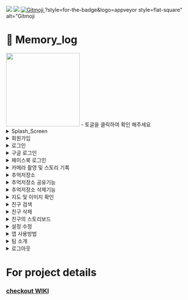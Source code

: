 ![](https://img.shields.io/badge/project-Memory.log-blue?style=for-the-badge&logo=appveyor)
![](https://img.shields.io/badge/Memory.log-Mobile-black?style=for-the-badge&logo=appveyor)
<a href="https://gitmoji.carloscuesta.me">
  <img src="https://img.shields.io/badge/gitmoji-%20😜%20😍-FFDD67.svg?style=for-the-badge&logo=appveyor" alt="Gitmoji">
</a>
?style=for-the-badge&logo=appveyor
style=flat-square" alt="Gitmoji

# 📸 Memory_log
<img src=https://user-images.githubusercontent.com/48914716/89749904-b0283a80-db04-11ea-9a9f-827a9cecea8c.png width=200 height=200 />
- 토글을 클릭하여 확인 해주세요
</br>
<details>
  <summary>Splash_Screen</summary>
  <img src="https://user-images.githubusercontent.com/46562138/89759663-9fd48780-db25-11ea-9f7f-8977f8988669.gif" />
</details>
<details>
  <summary>회원가입</summary>
  <img src="https://user-images.githubusercontent.com/46562138/89759901-212c1a00-db26-11ea-851a-b7b241db3e15.gif" />
</details>
<details>
  <summary>로그인</summary>
  <img src="https://user-images.githubusercontent.com/46562138/89760071-8a139200-db26-11ea-8563-347f236199d7.gif" />
</details>
<details>
  <summary>구글 로그인</summary>
  <img src="https://user-images.githubusercontent.com/46562138/89760154-b7604000-db26-11ea-85ea-cf0ba5db6b6d.gif" />
</details>
<details>
  <summary>페이스북 로그인</summary>
  <img src="https://user-images.githubusercontent.com/46562138/89760237-e8407500-db26-11ea-86de-961bd5e46307.gif" />
</details>
<details>
  <summary>카메라 촬영 및 스토리 기록</summary>
  <img src="https://user-images.githubusercontent.com/46562138/89760445-5b49eb80-db27-11ea-93ab-2a86912ee464.gif" />
</details>
<details>
  <summary>추억저장소</summary>
  <img src="https://user-images.githubusercontent.com/46562138/89760445-5b49eb80-db27-11ea-93ab-2a86912ee464.gif" />
</details>
<details>
  <summary>추억저장소 공유기능</summary>
  <img src="https://user-images.githubusercontent.com/46562138/89760933-50dc2180-db28-11ea-903c-40808327e170.gif" />
</details><details>
  <summary>추억저장소 삭제기능</summary>
  <img src="https://user-images.githubusercontent.com/46562138/89761969-7833ee00-db2a-11ea-909c-81b96b192d12.gif" />
</details>
</details><details>
  <summary>지도 및 이미지 확인</summary>
  <img src="https://user-images.githubusercontent.com/46562138/89761718-ffcd2d00-db29-11ea-97f3-ae9379482e15.gif" />
</details>
</details><details>
  <summary>친구 검색</summary>
  <img src="https://user-images.githubusercontent.com/46562138/89762193-e7114700-db2a-11ea-8037-987ad7ce1e05.gif" />
</details>
</details><details>
  <summary>친구 삭제</summary>
  <img src="https://user-images.githubusercontent.com/46562138/89762258-0c05ba00-db2b-11ea-8b54-d6a8d0f5b44a.gif" />
</details>
</details><details>
  <summary>친구의 스토리보드</summary>
  <img src="https://user-images.githubusercontent.com/46562138/89762354-36577780-db2b-11ea-9fdc-7d06a6f0fad4.gif" />
</details>
</details><details>
  <summary>설정 수정</summary>
  <img src="https://user-images.githubusercontent.com/46562138/89762444-6bfc6080-db2b-11ea-97be-eb0dd66a1f51.gif" />
</details>
</details><details>
  <summary>앱 사용방법</summary>
  <img src="https://user-images.githubusercontent.com/46562138/89762571-a82fc100-db2b-11ea-83d7-96c99c25d7d9.gif" />
</details>
</details><details>
  <summary>팀 소개</summary>
  <img src="https://user-images.githubusercontent.com/46562138/89762630-c39acc00-db2b-11ea-9027-c9b669fe37c9.gif" />
</details>
</details><details>
  <summary>로그아웃</summary>
  <img src="https://user-images.githubusercontent.com/46562138/89762690-e2995e00-db2b-11ea-8d99-2a5a6da4c50e.gif" />
</details>

# For project details

### [checkout WIKI](https://github.com/codestates/Memory_log-client/wiki)
